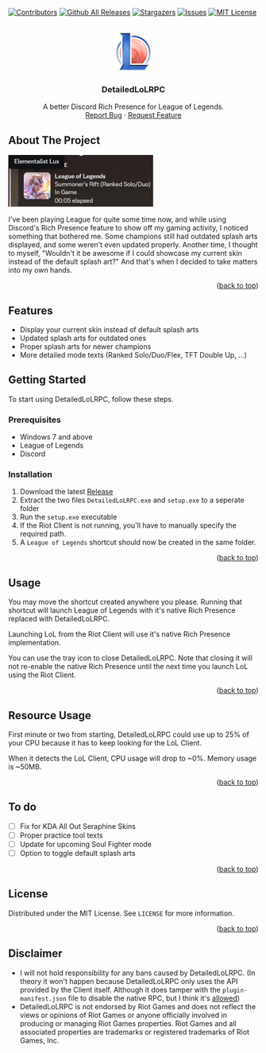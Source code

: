 <a name="readme-top"></a>

[![Contributors][contributors-shield]][contributors-url]
[![Github All Releases](https://img.shields.io/github/downloads/developers192/DetailedLoLRPC/total.svg?style=for-the-badge)]()
[![Stargazers][stars-shield]][stars-url]
[![Issues][issues-shield]][issues-url]
[![MIT License][license-shield]][license-url]

<!-- PROJECT LOGO -->
<br />
<div align="center">
  <a href="https://github.com/developers192/DetailedLoLRPC">
    <img src="images/logo.png" alt="Logo" width="80" height="80">
  </a>
<h3 align="center">DetailedLoLRPC</h3>

  <p align="center">
    A better Discord Rich Presence for League of Legends.
    <br />
    <a href="https://github.com/developers192/DetailedLoLRPC/issues">Report Bug</a>
    ·
    <a href="https://github.com/developers192/DetailedLoLRPC/issues">Request Feature</a>
  </p>
</div>


<!-- ABOUT THE PROJECT -->
## About The Project

[![Product Name Screen Shot][product-screenshot]](https://example.com)

I've been playing League for quite some time now, and while using Discord's Rich Presence feature to show off my gaming activity, I noticed something that bothered me. Some champions still had outdated splash arts displayed, and some weren't even updated properly. Another time, I thought to myself, "Wouldn't it be awesome if I could showcase my current skin instead of the default splash art?" And that's when I decided to take matters into my own hands.

<p align="right">(<a href="#readme-top">back to top</a>)</p>

## Features
- Display your current skin instead of default splash arts
- Updated splash arts for outdated ones
- Proper splash arts for newer champions
- More detailed mode texts (Ranked Solo/Duo/Flex, TFT Double Up, ...)

<!-- GETTING STARTED -->
## Getting Started

To start using DetailedLoLRPC, follow these steps.

### Prerequisites

- Windows 7 and above
- League of Legends
- Discord


### Installation

1. Download the latest [Release](https://github.com/developers192/DetailedLoLRPC/releases/latest)
2. Extract the two files `DetailedLoLRPC.exe` and `setup.exe` to a seperate folder
3. Run the `setup.exe` executable
4. If the Riot Client is not running, you'll have to manually specify the required path.
5. A `League of Legends` shortcut should now be created in the same folder.

<p align="right">(<a href="#readme-top">back to top</a>)</p>



<!-- USAGE EXAMPLES -->
## Usage

You may move the shortcut created anywhere you please. Running that shortcut will launch League of Legends with it's native Rich Presence replaced with DetailedLoLRPC.

Launching LoL from the Riot Client will use it's native Rich Presence implementation.

You can use the tray icon to close DetailedLoLRPC. Note that closing it will not re-enable the native Rich Presence until the next time you launch LoL using the Riot Client.

<p align="right">(<a href="#readme-top">back to top</a>)</p>

<!-- Resource Usage -->
## Resource Usage
First minute or two from starting, DetailedLoLRPC could use up to 25% of your CPU because it has to keep looking for the LoL Client.

When it detects the LoL Client, CPU usage will drop to ~0%. Memory usage is ~50MB.


<p align="right">(<a href="#readme-top">back to top</a>)</p>

<!-- To do -->
## To do

- [ ] Fix for KDA All Out Seraphine Skins
- [ ] Proper practice tool texts
- [ ] Update for upcoming Soul Fighter mode
- [ ] Option to toggle default splash arts

<p align="right">(<a href="#readme-top">back to top</a>)</p>


<!-- LICENSE -->
## License

Distributed under the MIT License. See `LICENSE` for more information.

<p align="right">(<a href="#readme-top">back to top</a>)</p>

## Disclaimer
- I will not hold responsibility for any bans caused by DetailedLoLRPC. (In theory it won't happen because DetailedLoLRPC only uses the API provided by the Client itself. Although it does tamper with the `plugin-manifest.json` file to disable the native RPC, but I think it's [allowed](https://www.reddit.com/r/leagueoflegends/comments/awedjv/there_is_a_way_to_make_the_client/))
- DetailedLoLRPC is not endorsed by Riot Games and does not reflect the views or opinions of Riot Games or anyone officially involved in producing or managing Riot Games properties. Riot Games and all associated properties are trademarks or registered trademarks of Riot Games, Inc.


<!-- MARKDOWN LINKS & IMAGES -->
<!-- https://www.markdownguide.org/basic-syntax/#reference-style-links -->
[contributors-shield]: https://img.shields.io/github/contributors/developers192/DetailedLoLRPC.svg?style=for-the-badge
[contributors-url]: https://github.com/developers192/DetailedLoLRPC/graphs/contributors
[forks-shield]: https://img.shields.io/github/forks/developers192/DetailedLoLRPC.svg?style=for-the-badge
[forks-url]: https://github.com/developers192/DetailedLoLRPC/network/members
[stars-shield]: https://img.shields.io/github/stars/developers192/DetailedLoLRPC.svg?style=for-the-badge
[stars-url]: https://github.com/developers192/DetailedLoLRPC/stargazers
[issues-shield]: https://img.shields.io/github/issues/developers192/DetailedLoLRPC.svg?style=for-the-badge
[issues-url]: https://github.com/developers192/DetailedLoLRPC/issues
[license-shield]: https://img.shields.io/github/license/developers192/DetailedLoLRPC.svg?style=for-the-badge
[license-url]: https://github.com/developers192/DetailedLoLRPC/blob/master/LICENSE
[product-screenshot]: images/screenshot.png
